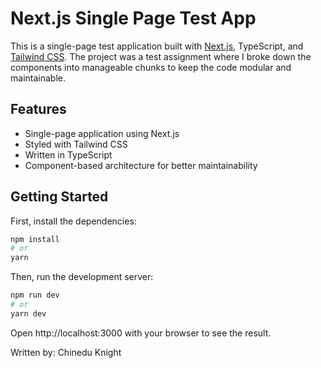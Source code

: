 # Next.js Single Page Test App

This is a single-page test application built with [Next.js](https://nextjs.org), TypeScript, and [Tailwind CSS](https://tailwindcss.com). The project was a test assignment where I broke down the components into manageable chunks to keep the code modular and maintainable.

## Features

- Single-page application using Next.js
- Styled with Tailwind CSS
- Written in TypeScript
- Component-based architecture for better maintainability

## Getting Started

First, install the dependencies:

```bash
npm install
# or
yarn
```

Then, run the development server:

```bash
npm run dev
# or
yarn dev
```

Open http://localhost:3000 with your browser to see the result.

Written by: Chinedu Knight
